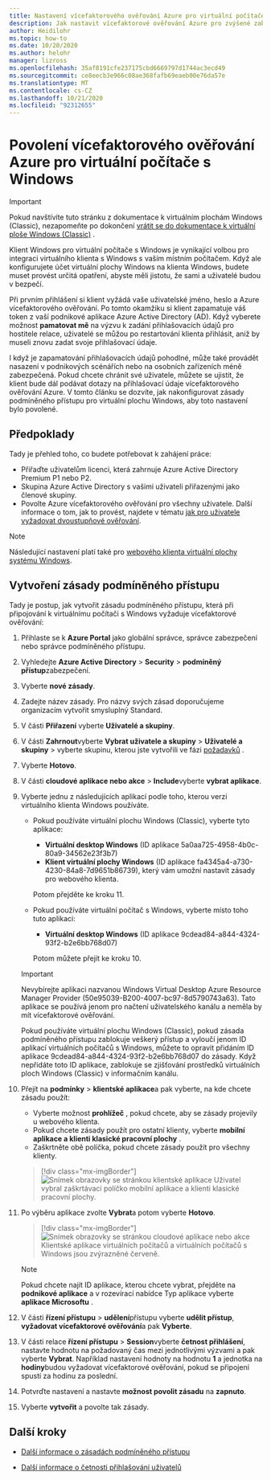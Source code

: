 ```yaml
---
title: Nastavení vícefaktorového ověřování Azure pro virtuální počítače s Windows – Azure
description: Jak nastavit vícefaktorové ověřování Azure pro zvýšené zabezpečení na virtuálním počítači s Windows
author: Heidilohr
ms.topic: how-to
ms.date: 10/20/2020
ms.author: helohr
manager: lizross
ms.openlocfilehash: 35af8191cfe237175cbd6669797d1744ac3ecd49
ms.sourcegitcommit: ce8eecb3e966c08ae368fafb69eaeb00e76da57e
ms.translationtype: MT
ms.contentlocale: cs-CZ
ms.lasthandoff: 10/21/2020
ms.locfileid: "92312655"
---
```

# <a name="enable-azure-multifactor-authentication-for-windows-virtual-desktop"></a>Povolení vícefaktorového ověřování Azure pro virtuální počítače s Windows

>[!IMPORTANT]
> Pokud navštívíte tuto stránku z dokumentace k virtuálním plochám Windows (Classic), nezapomeňte po dokončení [vrátit se do dokumentace k virtuální ploše Windows (Classic)](./virtual-desktop-fall-2019/tenant-setup-azure-active-directory.md) .

Klient Windows pro virtuální počítače s Windows je vynikající volbou pro integraci virtuálního klienta s Windows s vaším místním počítačem. Když ale konfigurujete účet virtuální plochy Windows na klienta Windows, budete muset provést určitá opatření, abyste měli jistotu, že sami a uživatelé budou v bezpečí.

Při prvním přihlášení si klient vyžádá vaše uživatelské jméno, heslo a Azure vícefaktorového ověřování. Po tomto okamžiku si klient zapamatuje váš token z vaší podnikové aplikace Azure Active Directory (AD). Když vyberete možnost **pamatovat mě** na výzvu k zadání přihlašovacích údajů pro hostitele relace, uživatelé se můžou po restartování klienta přihlásit, aniž by museli znovu zadat svoje přihlašovací údaje.

I když je zapamatování přihlašovacích údajů pohodlné, může také provádět nasazení v podnikových scénářích nebo na osobních zařízeních méně zabezpečená. Pokud chcete chránit své uživatele, můžete se ujistit, že klient bude dál podávat dotazy na přihlašovací údaje vícefaktorového ověřování Azure. V tomto článku se dozvíte, jak nakonfigurovat zásady podmíněného přístupu pro virtuální plochu Windows, aby toto nastavení bylo povolené.

## <a name="prerequisites"></a>Předpoklady

Tady je přehled toho, co budete potřebovat k zahájení práce:

- Přiřaďte uživatelům licenci, která zahrnuje Azure Active Directory Premium P1 nebo P2.
- Skupina Azure Active Directory s vašimi uživateli přiřazenými jako členové skupiny.
- Povolte Azure vícefaktorového ověřování pro všechny uživatele. Další informace o tom, jak to provést, najdete v tématu [jak pro uživatele vyžadovat dvoustupňové ověřování](../active-directory/authentication/howto-mfa-userstates.md#view-the-status-for-a-user).

> [!NOTE]
> Následující nastavení platí také pro [webového klienta virtuální plochy systému Windows](https://rdweb.wvd.microsoft.com/arm/webclient/index.html).

## <a name="create-a-conditional-access-policy"></a>Vytvoření zásady podmíněného přístupu

Tady je postup, jak vytvořit zásadu podmíněného přístupu, která při připojování k virtuálnímu počítači s Windows vyžaduje vícefaktorové ověřování:

1. Přihlaste se k **Azure Portal** jako globální správce, správce zabezpečení nebo správce podmíněného přístupu.
2. Vyhledejte **Azure Active Directory**  >  **Security**  >  **podmíněný přístup**zabezpečení.
3. Vyberte **nové zásady**.
4. Zadejte název zásady. Pro názvy svých zásad doporučujeme organizacím vytvořit smysluplný Standard.
5. V části **Přiřazení** vyberte **Uživatelé a skupiny**.
6. V části **Zahrnout**vyberte **Vybrat uživatele a skupiny**  >  **Uživatelé a skupiny** > vyberte skupinu, kterou jste vytvořili ve fázi [požadavků](#prerequisites) .
7. Vyberte **Hotovo**.
8. V části **cloudové aplikace nebo akce**  >  **Include**vyberte **vybrat aplikace**.
9. Vyberte jednu z následujících aplikací podle toho, kterou verzi virtuálního klienta Windows používáte.
   
   - Pokud používáte virtuální plochu Windows (Classic), vyberte tyto aplikace:
       
       - **Virtuální desktop Windows** (ID aplikace 5a0aa725-4958-4b0c-80a9-34562e23f3b7)
       - **Klient virtuální plochy Windows** (ID aplikace fa4345a4-a730-4230-84a8-7d9651b86739), který vám umožní nastavit zásady pro webového klienta.
       
        Potom přejděte ke kroku 11.

   - Pokud používáte virtuální počítač s Windows, vyberte místo toho tuto aplikaci:
       
       -  **Virtuální desktop Windows** (ID aplikace 9cdead84-a844-4324-93f2-b2e6bb768d07)
       
        Potom můžete přejít ke kroku 10.

   >[!IMPORTANT]
   > Nevybírejte aplikaci nazvanou Windows Virtual Desktop Azure Resource Manager Provider (50e95039-B200-4007-bc97-8d5790743a63). Tato aplikace se používá jenom pro načtení uživatelského kanálu a neměla by mít vícefaktorové ověřování.
   > 
   > Pokud používáte virtuální plochu Windows (Classic), pokud zásada podmíněného přístupu zablokuje veškerý přístup a vyloučí jenom ID aplikací virtuálních počítačů s Windows, můžete to opravit přidáním ID aplikace 9cdead84-a844-4324-93f2-b2e6bb768d07 do zásady. Když nepřidáte toto ID aplikace, zablokuje se zjišťování prostředků virtuálních ploch Windows (Classic) v informačním kanálu.

10. Přejít na **podmínky**  >  **klientské aplikace**a pak vyberte, na kde chcete zásadu použít:
    
    - Vyberte možnost **prohlížeč** , pokud chcete, aby se zásady projevily u webového klienta.
    - Pokud chcete zásady použít pro ostatní klienty, vyberte **mobilní aplikace a klienti klasické pracovní plochy** .
    - Zaškrtněte obě políčka, pokud chcete zásady použít pro všechny klienty.
   
    > [!div class="mx-imgBorder"]
    > ![Snímek obrazovky se stránkou klientské aplikace Uživatel vybral zaškrtávací políčko mobilní aplikace a klienti klasické pracovní plochy.](media/select-apply.png)

11. Po výběru aplikace zvolte **Vybrat**a potom vyberte **Hotovo**.

    > [!div class="mx-imgBorder"]
    > ![Snímek obrazovky se stránkou cloudové aplikace nebo akce Klientské aplikace virtuálních počítačů a virtuálních počítačů s Windows jsou zvýrazněné červeně.](media/cloud-apps-enterprise.png)

    >[!NOTE]
    >Pokud chcete najít ID aplikace, kterou chcete vybrat, přejděte na **podnikové aplikace** a v rozevírací nabídce Typ aplikace vyberte **aplikace Microsoftu** .

12. V části **řízení přístupu**  >  **udělení**přístupu vyberte **udělit přístup**, **vyžadovat vícefaktorové ověřování**a pak **Vyberte**.
13. V části relace **řízení přístupu**  >  **Session**vyberte **četnost přihlášení**, nastavte hodnotu na požadovaný čas mezi jednotlivými výzvami a pak vyberte **Vybrat**. Například nastavení hodnoty na hodnotu **1** a jednotka na **hodiny**budou vyžadovat vícefaktorové ověřování, pokud se připojení spustí za hodinu za poslední.
14. Potvrďte nastavení a nastavte **možnost povolit zásadu** na **zapnuto**.
15. Vyberte **vytvořit** a povolte tak zásady.

## <a name="next-steps"></a>Další kroky

- [Další informace o zásadách podmíněného přístupu](../active-directory/conditional-access/concept-conditional-access-policies.md)

- [Další informace o četnosti přihlašování uživatelů](../active-directory/conditional-access/howto-conditional-access-session-lifetime.md#user-sign-in-frequency)
